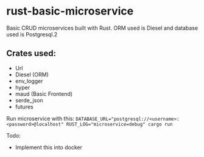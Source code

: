 # rust-basic-microservice

Basic CRUD microservices built with Rust. ORM used is Diesel and database used is Postgresql.2

## Crates used:
- Url 
- Diesel (ORM)
- env_logger
- hyper
- maud (Basic Frontend)
- serde_json
- futures

Run microservice with this:
`DATABASE_URL="postgresql://<username>:<password>@localhost" RUST_LOG="microservice=debug" cargo run`

Todo:
- Implement this into docker
